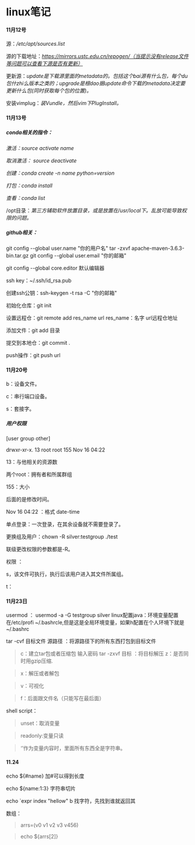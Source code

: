 # linux笔记

#### 11月12号

源：*/etc/apt/sources.list*

源的下载地址：*https://mirrors.ustc.edu.cn/repogen/（当提示没有release文件等问题可以查看下源是否有更新）*

更新源：*update是下载源里面的metadata的。包括这个bai源有什么包，每个du包什zhi么版本之类的；upgrade是根dao据update命令下载的metadata决定要更新什么包(同时获取每个包的位置)。*

安装vimplug：*装Vundle，然后vim下PlugInstall。*

#### 11月13号

##### conda相关的指令：

*激活：source activate name*

*取消激活： source deactivate*

*创建：conda create -n name python=version*

*打包：conda install* 

*查看：conda list*



/opt目录：*第三方辅助软件放置目录，或是放置在/usr/local下。乱放可能导致权限的问题。*



##### github相关：

git config --global user.name "你的用户名" 
tar -zxvf apache-maven-3.6.3-bin.tar.gz
git config --global user.email "你的邮箱"

git config --global core.editor 默认编辑器

ssh key：~/.ssh/id_rsa.pub

创建ssh公钥：ssh-keygen -t rsa -C "你的邮箱"

初始化仓库：git init

设置远程仓：git remote add res_name url  res_name：名字  url远程仓地址

添加文件：git add 目录

提交到本地仓：git commit .

push操作：git push url

#### 11月20号
b：设备文件。

c：串行端口设备。

s：套接字。


##### 用户权限

[user group other]

drwxr-xr-x. 13 root root   155 Nov 16 04:22 

13：与他相关的资源数

两个root：拥有者和所属群组

155：大小

后面的是修改时间。

Nov 16 04:22 ：格式  date-time

单点登录：一次登录，在其余设备就不需要登录了。

更换组及用户：chown -R silver:testgroup ./test

联级更改权限的参数都是-R。

权限 ： 

s，该文件可执行，执行后该用户进入其文件所属组。

t：

#### 11月23日
usermod ： usermod -a -G testgroup silver
linux配置java：环境变量配置在/etc/profi    ~/.bashrcle,但是这是全局环境变量，如果h配置在个人环境下就是    ~/.bashrc

tar -cvf 目标文件 源路径   ：将源路径下的所有东西打包到目标文件
   >c：建立tar包或者压缩包
    输入密码
tar -zxvf 目标   ：将目标解压
   >z：是否同时用gzip压缩.
   
   >x：解压或者解包
   
   >v：可视化
    
   >f：后面跟文件名（只能写在最后面）

shell script：

>unset：取消变量

>readonly:变量只读

>‘’作为变量内容时，里面所有东西全是字符串。

#### 11.24

echo ${#name} 加#可以得到长度

echo ${name:1:3} 字符串切片

echo `expr index "hellow" b  找字符，先找到谁就返回其

数组：

> arrs=(v0 v1 v2 v3 v456)

> echo ${arrs[2]}

